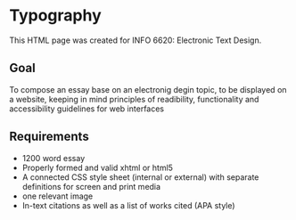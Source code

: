 Typography
==========

This HTML page was created for INFO 6620: Electronic Text Design. 

<h2>Goal</h2>
<p> To compose an essay base on an electronig degin topic, to be displayed on a website, keeping in mind principles of readibility, 
functionality and accessibility guidelines for web interfaces</p>

<h2>Requirements</h2>
<ul><li>1200 word essay</li>
<li> Properly formed and valid xhtml or html5</li>
<li> A connected CSS style sheet (internal or external) with separate definitions for screen and print media</li>
<li>one relevant image</li>
<li>In-text citations as well as a list of works cited (APA style)</li></ul>
